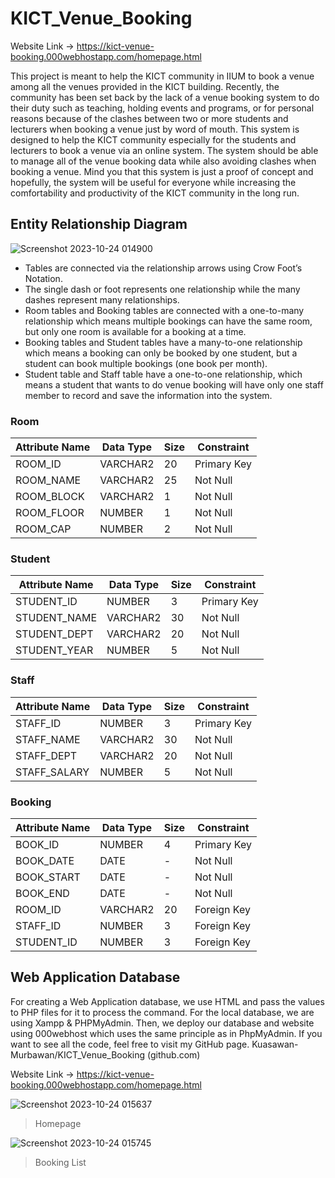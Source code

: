 # KICT_Venue_Booking

Website Link -> https://kict-venue-booking.000webhostapp.com/homepage.html

  This project is meant to help the KICT community in IIUM to book a venue among all the venues provided in the KICT building. Recently, the community has been set back by the lack of a venue booking system to do their duty such as teaching, holding events and programs, or for personal reasons because of the clashes between two or more students and lecturers when booking a venue just by word of mouth. This system is designed to help the KICT community especially for the students and lecturers to book a venue via an online system. The system should be able to manage all of the venue booking data while also avoiding clashes when booking a venue. Mind you that this system is just a proof of concept and hopefully, the system will be useful for everyone while increasing the comfortability and productivity of the KICT community in the long run.

 ## Entity Relationship Diagram

 
![Screenshot 2023-10-24 014900](https://github.com/Kuasawan-Murbawan/KICT_Venue_Booking/assets/74280845/ca024b5c-64a3-421f-8adc-23346c18c823)

- Tables are connected via the relationship arrows using Crow Foot’s Notation.
- The single dash or foot represents one relationship while the many dashes represent many relationships. 
- Room tables and Booking tables are connected with a one-to-many relationship which means multiple bookings can have the same room, but only one room is available for a booking at a time. 
- Booking tables and Student tables have a many-to-one relationship which means a booking can only be booked by one student, but a student can book multiple bookings (one book per month).
- Student table and Staff table have a one-to-one relationship, which means a student that wants to do venue booking will have only one staff member to record and save the information into the system.

### Room

| Attribute Name | Data Type | Size | Constraint |
| -------------- | --------- | ---- | ---------- |
| ROOM_ID        | VARCHAR2  | 20   | Primary Key |
| ROOM_NAME      | VARCHAR2  | 25   | Not Null   |
| ROOM_BLOCK     | VARCHAR2  | 1    | Not Null   |
| ROOM_FLOOR     | NUMBER    | 1    | Not Null   |
| ROOM_CAP       | NUMBER    | 2    | Not Null   |

### Student

| Attribute Name | Data Type | Size | Constraint |
| -------------- | --------- | ---- | ---------- |
| STUDENT_ID     | NUMBER    | 3    | Primary Key |
| STUDENT_NAME   | VARCHAR2  | 30   | Not Null   |
| STUDENT_DEPT   | VARCHAR2  | 20   | Not Null   |
| STUDENT_YEAR   | NUMBER    | 5    | Not Null   |

### Staff

| Attribute Name | Data Type | Size | Constraint |
| -------------- | --------- | ---- | ---------- |
| STAFF_ID       | NUMBER    | 3    | Primary Key |
| STAFF_NAME     | VARCHAR2  | 30   | Not Null   |
| STAFF_DEPT     | VARCHAR2  | 20   | Not Null   |
| STAFF_SALARY   | NUMBER    | 5    | Not Null   |

### Booking

| Attribute Name | Data Type | Size | Constraint |
| -------------- | --------- | ---- | ---------- |
| BOOK_ID        | NUMBER    | 4    | Primary Key |
| BOOK_DATE      | DATE      | -    | Not Null   |
| BOOK_START     | DATE      | -    | Not Null   |
| BOOK_END       | DATE      | -    | Not Null   |
| ROOM_ID        | VARCHAR2  | 20   | Foreign Key |
| STAFF_ID       | NUMBER    | 3    | Foreign Key |
| STUDENT_ID     | NUMBER    | 3    | Foreign Key |

## Web Application Database
For creating a Web Application database, we use HTML and pass the values to PHP files for it to process the command. For the local database, we are using Xampp & PHPMyAdmin. Then, we deploy our database and website using 000webhost which uses the same principle as in PhpMyAdmin. If you want to see all the code, feel free to visit my GitHub page. Kuasawan-Murbawan/KICT_Venue_Booking (github.com)

Website Link -> https://kict-venue-booking.000webhostapp.com/homepage.html


![Screenshot 2023-10-24 015637](https://github.com/Kuasawan-Murbawan/KICT_Venue_Booking/assets/74280845/7169cc64-e166-4e0c-b91b-5c6729d063bd)
> Homepage

![Screenshot 2023-10-24 015745](https://github.com/Kuasawan-Murbawan/KICT_Venue_Booking/assets/74280845/399a6974-a4b9-4fad-a1d8-e007e3c45fa4)

> Booking List
